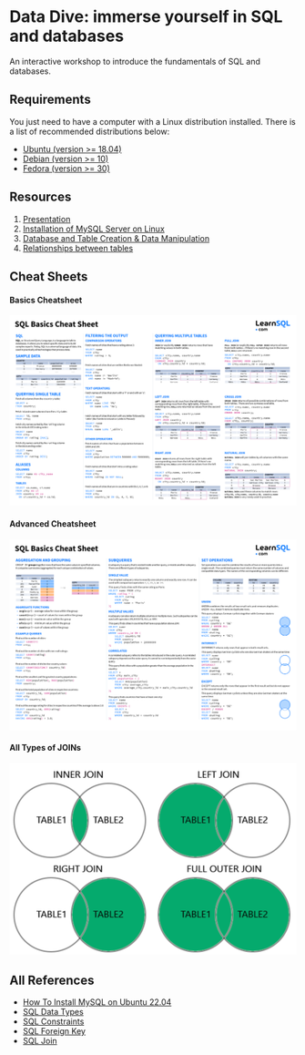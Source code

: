 # Data Dive: immerse yourself in SQL and databases

An interactive workshop to introduce the fundamentals of SQL and databases.

## Requirements

You just need to have a computer with a Linux distribution installed. There is a list of recommended distributions below:

- [Ubuntu (version >= 18.04)](https://ubuntu.com/download/desktop)
- [Debian (version >= 10)](https://www.debian.org/distrib/)
- [Fedora (version >= 30)](https://getfedora.org/en/workstation/download/)

## Resources

1. [Presentation](data-dive-powerpoint.pdf)
2. [Installation of MySQL Server on Linux](1-installation/README.md)
3. [Database and Table Creation & Data Manipulation](2-creation_and_manipulation/README.md)
4. [Relationships between tables](3-relationships_and_exercises/README.md)

## Cheat Sheets

#### Basics Cheatsheet

![Basics Cheatsheet](sql-basics-cheat-sheet.png)

#### Advanced Cheatsheet

![Advanced Cheatsheet](sql-basics-cheat-sheet-advance.png)

#### All Types of JOINs

![All Types of JOINs](types-joins-sql.png)

## All References

- <a href="https://www.digitalocean.com/community/tutorials/how-to-install-mysql-on-ubuntu-22-04" target="_blank">How To Install MySQL on Ubuntu 22.04</a>
- <a href="https://www.w3schools.com/sql/sql_datatypes.asp" target="_blank">SQL Data Types</a>
- <a href="https://www.w3schools.com/sql/sql_constraints.asp" target="_blank">SQL Constraints</a>
- <a href="https://www.w3schools.com/sql/sql_foreignkey.asp" target="_blank">SQL Foreign Key</a>
- <a href="https://www.w3schools.com/sql/sql_join.asp" target="_blank">SQL Join</a>
